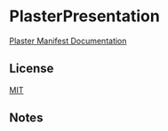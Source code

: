 # PlasterPresentation

[Plaster Manifest Documentation](https://github.com/PowerShell/Plaster/blob/master/docs/en-US/about_Plaster_CreatingAManifest.help.md)

## License

[MIT](LICENSE)


## Notes


